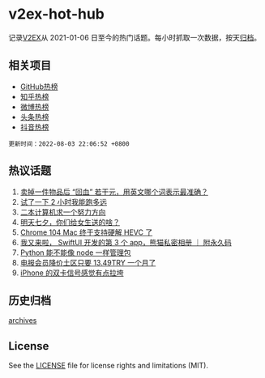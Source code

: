 # v2ex-hot-hub

 记录[V2EX](https://www.v2ex.com/)从 2021-01-06 日至今的热门话题。每小时抓取一次数据，按天[归档](archives)。
 
 ## 相关项目

- [GitHub热榜](https://github.com/snaildev/github-hot-hub)
- [知乎热榜](https://github.com/snaildev/zhihu-hot-hub)
- [微博热榜](https://github.com/snaildev/weibo-hot-hub)
- [头条热榜](https://github.com/snaildev/toutiao-hot-hub)
- [抖音热榜](https://github.com/snaildev/douyin-hot-hub)


 `更新时间：2022-08-03 22:06:52 +0800`

## 热议话题

1. [卖掉一件物品后 “回血” 若干元，用英文哪个词表示最准确？](https://www.v2ex.com/t/870345)
1. [试了一下 2 小时我能跑多远](https://www.v2ex.com/t/870332)
1. [二本计算机求一个努力方向](https://www.v2ex.com/t/870369)
1. [明天七夕，你们给女生送的啥？](https://www.v2ex.com/t/870459)
1. [Chrome 104 Mac 终于支持硬解 HEVC 了](https://www.v2ex.com/t/870362)
1. [我又来啦， SwiftUI 开发的第 3 个 app，熊猫私密相册 ｜ 附永久码](https://www.v2ex.com/t/870471)
1. [Python 能不能像 node 一样管理包](https://www.v2ex.com/t/870375)
1. [电报会员降价土区只要 13.49TRY 一个月了](https://www.v2ex.com/t/870349)
1. [iPhone 的双卡信号感觉有点拉垮](https://www.v2ex.com/t/870397)

## 历史归档

[archives](archives)

## License

See the [LICENSE](LICENSE) file for license rights and limitations (MIT).

